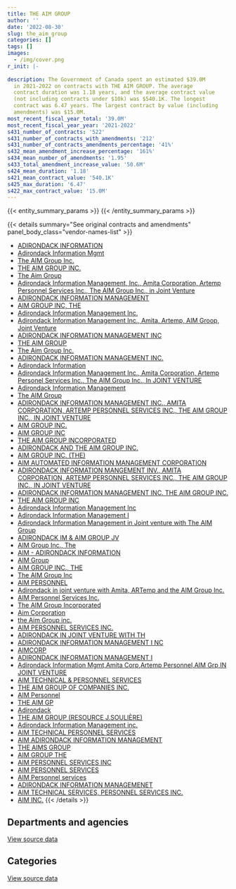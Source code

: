 ```yaml
---
title: THE AIM GROUP
author: ''
date: '2022-08-30'
slug: the_aim_group
categories: []
tags: []
images:
  - /img/cover.png
r_init: |-
  
description: The Government of Canada spent an estimated $39.0M
  in 2021-2022 on contracts with THE AIM GROUP. The average
  contract duration was 1.18 years, and the average contract value
  (not including contracts under $10k) was $540.1K. The longest
  contract was 6.47 years. The largest contract by value (including
  amendments) was $15.0M.
most_recent_fiscal_year_total: '39.0M'
most_recent_fiscal_year_year: '2021-2022'
s431_number_of_contracts: '522'
s431_number_of_contracts_with_amendments: '212'
s431_number_of_contracts_amendments_percentage: '41%'
s432_mean_amendment_increase_percentage: '161%'
s434_mean_number_of_amendments: '1.95'
s433_total_amendment_increase_value: '50.6M'
s424_mean_duration: '1.18'
s421_mean_contract_value: '540.1K'
s425_max_duration: '6.47'
s422_max_contract_value: '15.0M'
---
```


<script src="/rmarkdown-libs/htmlwidgets/htmlwidgets.js"></script>
<link href="/rmarkdown-libs/datatables-css/datatables-crosstalk.css" rel="stylesheet" />
<script src="/rmarkdown-libs/datatables-binding/datatables.js"></script>
<script src="/rmarkdown-libs/jquery/jquery-3.6.0.min.js"></script>
<link href="/rmarkdown-libs/dt-core-bootstrap/css/dataTables.bootstrap.min.css" rel="stylesheet" />
<link href="/rmarkdown-libs/dt-core-bootstrap/css/dataTables.bootstrap.extra.css" rel="stylesheet" />
<script src="/rmarkdown-libs/dt-core-bootstrap/js/jquery.dataTables.min.js"></script>
<script src="/rmarkdown-libs/dt-core-bootstrap/js/dataTables.bootstrap.min.js"></script>
<link href="/rmarkdown-libs/crosstalk/css/crosstalk.min.css" rel="stylesheet" />
<script src="/rmarkdown-libs/crosstalk/js/crosstalk.min.js"></script>
<script src="/rmarkdown-libs/htmlwidgets/htmlwidgets.js"></script>
<link href="/rmarkdown-libs/datatables-css/datatables-crosstalk.css" rel="stylesheet" />
<script src="/rmarkdown-libs/datatables-binding/datatables.js"></script>
<script src="/rmarkdown-libs/jquery/jquery-3.6.0.min.js"></script>
<link href="/rmarkdown-libs/dt-core-bootstrap/css/dataTables.bootstrap.min.css" rel="stylesheet" />
<link href="/rmarkdown-libs/dt-core-bootstrap/css/dataTables.bootstrap.extra.css" rel="stylesheet" />
<script src="/rmarkdown-libs/dt-core-bootstrap/js/jquery.dataTables.min.js"></script>
<script src="/rmarkdown-libs/dt-core-bootstrap/js/dataTables.bootstrap.min.js"></script>
<link href="/rmarkdown-libs/crosstalk/css/crosstalk.min.css" rel="stylesheet" />
<script src="/rmarkdown-libs/crosstalk/js/crosstalk.min.js"></script>

{{< entity_summary_params >}}
{{< /entity_summary_params >}}

{{< details summary="See original contracts and amendments" panel_body_class="vendor-names-list" >}}
- [ADIRONDACK INFORMATION](https://search.open.canada.ca/en/ct/?sort=contract_value_f%20desc&page=1&search_text=%22ADIRONDACK%20INFORMATION%22)
- [Adirondack Information Mgmt](https://search.open.canada.ca/en/ct/?sort=contract_value_f%20desc&page=1&search_text=%22Adirondack%20Information%20Mgmt%22)
- [The AIM Group Inc.](https://search.open.canada.ca/en/ct/?sort=contract_value_f%20desc&page=1&search_text=%22The%20AIM%20Group%20Inc.%22)
- [THE AIM GROUP INC.](https://search.open.canada.ca/en/ct/?sort=contract_value_f%20desc&page=1&search_text=%22THE%20AIM%20GROUP%20INC.%22)
- [The Aim Group](https://search.open.canada.ca/en/ct/?sort=contract_value_f%20desc&page=1&search_text=%22The%20Aim%20Group%22)
- [Adirondack Information Management, Inc., Amita Corporation, Artemp Personnel Services Inc., The AIM Group Inc., in Joint Venture](https://search.open.canada.ca/en/ct/?sort=contract_value_f%20desc&page=1&search_text=%22Adirondack%20Information%20Management%2c%20Inc.%2c%20Amita%20Corporation%2c%20Artemp%20Personnel%20Services%20Inc.%2c%20The%20AIM%20Group%20Inc.%2c%20in%20Joint%20Venture%22)
- [ADIRONDACK INFORMATION MANAGEMENT](https://search.open.canada.ca/en/ct/?sort=contract_value_f%20desc&page=1&search_text=%22ADIRONDACK%20INFORMATION%20MANAGEMENT%22)
- [AIM GROUP INC, THE](https://search.open.canada.ca/en/ct/?sort=contract_value_f%20desc&page=1&search_text=%22AIM%20GROUP%20INC%2c%20THE%22)
- [Adirondack Information Management Inc.](https://search.open.canada.ca/en/ct/?sort=contract_value_f%20desc&page=1&search_text=%22Adirondack%20Information%20Management%20Inc.%22)
- [Adirondack Information Management Inc., Amita, Artemp, AIM Groop, Joint Venture](https://search.open.canada.ca/en/ct/?sort=contract_value_f%20desc&page=1&search_text=%22Adirondack%20Information%20Management%20Inc.%2c%20Amita%2c%20Artemp%2c%20AIM%20Groop%2c%20Joint%20Venture%22)
- [ADIRONDACK INFORMATION MANAGEMENT INC](https://search.open.canada.ca/en/ct/?sort=contract_value_f%20desc&page=1&search_text=%22ADIRONDACK%20INFORMATION%20MANAGEMENT%20INC%22)
- [THE AIM GROUP](https://search.open.canada.ca/en/ct/?sort=contract_value_f%20desc&page=1&search_text=%22THE%20AIM%20GROUP%22)
- [The Aim Group Inc.](https://search.open.canada.ca/en/ct/?sort=contract_value_f%20desc&page=1&search_text=%22The%20Aim%20Group%20Inc.%22)
- [ADIRONDACK INFORMATION MANAGEMENT INC.](https://search.open.canada.ca/en/ct/?sort=contract_value_f%20desc&page=1&search_text=%22ADIRONDACK%20INFORMATION%20MANAGEMENT%20INC.%22)
- [Adirondack Information](https://search.open.canada.ca/en/ct/?sort=contract_value_f%20desc&page=1&search_text=%22Adirondack%20Information%22)
- [Adirondack Information Management Inc., Amita Corporation, Artemp Personel Services Inc., The AIM Group Inc., In JOINT VENTURE](https://search.open.canada.ca/en/ct/?sort=contract_value_f%20desc&page=1&search_text=%22Adirondack%20Information%20Management%20Inc.%2c%20Amita%20Corporation%2c%20Artemp%20Personel%20Services%20Inc.%2c%20The%20AIM%20Group%20Inc.%2c%20In%20JOINT%20VENTURE%22)
- [Adirondack Information Management](https://search.open.canada.ca/en/ct/?sort=contract_value_f%20desc&page=1&search_text=%22Adirondack%20Information%20Management%22)
- [The AIM Group](https://search.open.canada.ca/en/ct/?sort=contract_value_f%20desc&page=1&search_text=%22The%20AIM%20Group%22)
- [ADIRONDACK INFORMATION MANAGEMENT INC., AMITA CORPORATION, ARTEMP PERSONNEL SERVICES INC., THE AIM GROUP INC., IN JOINT VENTURE](https://search.open.canada.ca/en/ct/?sort=contract_value_f%20desc&page=1&search_text=%22ADIRONDACK%20INFORMATION%20MANAGEMENT%20INC.%2c%20AMITA%20CORPORATION%2c%20ARTEMP%20PERSONNEL%20SERVICES%20INC.%2c%20THE%20AIM%20GROUP%20INC.%2c%20IN%20JOINT%20VENTURE%22)
- [AIM GROUP INC.](https://search.open.canada.ca/en/ct/?sort=contract_value_f%20desc&page=1&search_text=%22AIM%20GROUP%20INC.%22)
- [AIM GROUP INC](https://search.open.canada.ca/en/ct/?sort=contract_value_f%20desc&page=1&search_text=%22AIM%20GROUP%20INC%22)
- [THE AIM GROUP INCORPORATED](https://search.open.canada.ca/en/ct/?sort=contract_value_f%20desc&page=1&search_text=%22THE%20AIM%20GROUP%20INCORPORATED%22)
- [ADIRONDACK AND THE AIM GROUP INC.](https://search.open.canada.ca/en/ct/?sort=contract_value_f%20desc&page=1&search_text=%22ADIRONDACK%20AND%20THE%20AIM%20GROUP%20INC.%22)
- [AIM GROUP INC. (THE)](https://search.open.canada.ca/en/ct/?sort=contract_value_f%20desc&page=1&search_text=%22AIM%20GROUP%20INC.%20%28THE%29%22)
- [AIM AUTOMATED INFORMATION MANAGEMENT CORPORATION](https://search.open.canada.ca/en/ct/?sort=contract_value_f%20desc&page=1&search_text=%22AIM%20AUTOMATED%20INFORMATION%20MANAGEMENT%20CORPORATION%22)
- [ADIRONDACK INFORMATION MANGEMENT INV., AMITA CORPORATION, ARTEMP PERSONNEL SERVICES INC., THE AIM GROUP INC., IN JOINT VENTURE](https://search.open.canada.ca/en/ct/?sort=contract_value_f%20desc&page=1&search_text=%22ADIRONDACK%20INFORMATION%20MANGEMENT%20INV.%2c%20AMITA%20CORPORATION%2c%20ARTEMP%20PERSONNEL%20SERVICES%20INC.%2c%20THE%20AIM%20GROUP%20INC.%2c%20IN%20JOINT%20VENTURE%22)
- [ADIRONDACK INFORMATION MANAGEMENT INC. THE AIM GROUP INC.](https://search.open.canada.ca/en/ct/?sort=contract_value_f%20desc&page=1&search_text=%22ADIRONDACK%20INFORMATION%20MANAGEMENT%20INC.%20THE%20AIM%20GROUP%20INC.%22)
- [THE AIM GROUP INC](https://search.open.canada.ca/en/ct/?sort=contract_value_f%20desc&page=1&search_text=%22THE%20AIM%20GROUP%20INC%22)
- [Adirondack Information Management Inc](https://search.open.canada.ca/en/ct/?sort=contract_value_f%20desc&page=1&search_text=%22Adirondack%20Information%20Management%20Inc%22)
- [Adirondack Information Management I](https://search.open.canada.ca/en/ct/?sort=contract_value_f%20desc&page=1&search_text=%22Adirondack%20Information%20Management%20I%22)
- [Adirondack Information Management in Joint venture with The AIM Group](https://search.open.canada.ca/en/ct/?sort=contract_value_f%20desc&page=1&search_text=%22Adirondack%20Information%20Management%20in%20Joint%20venture%20with%20The%20AIM%20Group%22)
- [ADIRONDACK IM & AIM GROUP JV](https://search.open.canada.ca/en/ct/?sort=contract_value_f%20desc&page=1&search_text=%22ADIRONDACK%20IM%20%26%20AIM%20GROUP%20JV%22)
- [AIM Group Inc., The](https://search.open.canada.ca/en/ct/?sort=contract_value_f%20desc&page=1&search_text=%22AIM%20Group%20Inc.%2c%20The%22)
- [AIM - ADIRONDACK INFORMATION](https://search.open.canada.ca/en/ct/?sort=contract_value_f%20desc&page=1&search_text=%22AIM%20-%20ADIRONDACK%20INFORMATION%22)
- [AIM Group](https://search.open.canada.ca/en/ct/?sort=contract_value_f%20desc&page=1&search_text=%22AIM%20Group%22)
- [AIM GROUP INC., THE](https://search.open.canada.ca/en/ct/?sort=contract_value_f%20desc&page=1&search_text=%22AIM%20GROUP%20INC.%2c%20THE%22)
- [The AIM Group Inc](https://search.open.canada.ca/en/ct/?sort=contract_value_f%20desc&page=1&search_text=%22The%20AIM%20Group%20Inc%22)
- [AIM PERSONNEL](https://search.open.canada.ca/en/ct/?sort=contract_value_f%20desc&page=1&search_text=%22AIM%20PERSONNEL%22)
- [Adirondack in joint venture with Amita, ARTemp and the AIM Group Inc.](https://search.open.canada.ca/en/ct/?sort=contract_value_f%20desc&page=1&search_text=%22Adirondack%20in%20joint%20venture%20with%20Amita%2c%20ARTemp%20and%20the%20AIM%20Group%20Inc.%22)
- [AIM Personnel Services Inc.](https://search.open.canada.ca/en/ct/?sort=contract_value_f%20desc&page=1&search_text=%22AIM%20Personnel%20Services%20Inc.%22)
- [The AIM Group Incorporated](https://search.open.canada.ca/en/ct/?sort=contract_value_f%20desc&page=1&search_text=%22The%20AIM%20Group%20Incorporated%22)
- [Aim Corporation](https://search.open.canada.ca/en/ct/?sort=contract_value_f%20desc&page=1&search_text=%22Aim%20Corporation%22)
- [the Aim Group inc.](https://search.open.canada.ca/en/ct/?sort=contract_value_f%20desc&page=1&search_text=%22the%20Aim%20Group%20inc.%22)
- [AIM PERSONNEL SERVICES INC.](https://search.open.canada.ca/en/ct/?sort=contract_value_f%20desc&page=1&search_text=%22AIM%20PERSONNEL%20SERVICES%20INC.%22)
- [ADIRONDACK IN JOINT VENTURE WITH TH](https://search.open.canada.ca/en/ct/?sort=contract_value_f%20desc&page=1&search_text=%22ADIRONDACK%20IN%20JOINT%20VENTURE%20WITH%20TH%22)
- [ADIRONDACK INFORMATION MANAGEMENT I NC](https://search.open.canada.ca/en/ct/?sort=contract_value_f%20desc&page=1&search_text=%22ADIRONDACK%20INFORMATION%20MANAGEMENT%20I%20NC%22)
- [AIMCORP](https://search.open.canada.ca/en/ct/?sort=contract_value_f%20desc&page=1&search_text=%22AIMCORP%22)
- [ADIRONDACK INFORMATION MANAGEMENT I](https://search.open.canada.ca/en/ct/?sort=contract_value_f%20desc&page=1&search_text=%22ADIRONDACK%20INFORMATION%20MANAGEMENT%20I%22)
- [Adirondack Information Mgmt,Amita Corp,Artemp Personnel,AIM Grp,IN JOINT VENTURE](https://search.open.canada.ca/en/ct/?sort=contract_value_f%20desc&page=1&search_text=%22Adirondack%20Information%20Mgmt%2cAmita%20Corp%2cArtemp%20Personnel%2cAIM%20Grp%2cIN%20JOINT%20VENTURE%22)
- [AIM TECHNICAL & PERSONNEL SERVICES](https://search.open.canada.ca/en/ct/?sort=contract_value_f%20desc&page=1&search_text=%22AIM%20TECHNICAL%20%26%20PERSONNEL%20SERVICES%22)
- [THE AIM GROUP OF COMPANIES INC.](https://search.open.canada.ca/en/ct/?sort=contract_value_f%20desc&page=1&search_text=%22THE%20AIM%20GROUP%20OF%20COMPANIES%20INC.%22)
- [AIM Personnel](https://search.open.canada.ca/en/ct/?sort=contract_value_f%20desc&page=1&search_text=%22AIM%20Personnel%22)
- [THE AIM GP](https://search.open.canada.ca/en/ct/?sort=contract_value_f%20desc&page=1&search_text=%22THE%20AIM%20GP%22)
- [Adirondack](https://search.open.canada.ca/en/ct/?sort=contract_value_f%20desc&page=1&search_text=%22Adirondack%22)
- [THE AIM GROUP (RESOURCE J.SOULIÈRE)](https://search.open.canada.ca/en/ct/?sort=contract_value_f%20desc&page=1&search_text=%22THE%20AIM%20GROUP%20%28RESOURCE%20J.SOULI%c3%88RE%29%22)
- [Adirondack Information Management inc.](https://search.open.canada.ca/en/ct/?sort=contract_value_f%20desc&page=1&search_text=%22Adirondack%20Information%20Management%20inc.%22)
- [AIM TECHNICAL PERSONNEL SERVICES](https://search.open.canada.ca/en/ct/?sort=contract_value_f%20desc&page=1&search_text=%22AIM%20TECHNICAL%20%20%20PERSONNEL%20SERVICES%22)
- [AIM ADIRONDACK INFORMATION MANAGEMENT](https://search.open.canada.ca/en/ct/?sort=contract_value_f%20desc&page=1&search_text=%22AIM%20ADIRONDACK%20INFORMATION%20MANAGEMENT%22)
- [THE AIMS GROUP](https://search.open.canada.ca/en/ct/?sort=contract_value_f%20desc&page=1&search_text=%22THE%20AIMS%20GROUP%22)
- [AIM GROUP THE](https://search.open.canada.ca/en/ct/?sort=contract_value_f%20desc&page=1&search_text=%22AIM%20GROUP%20THE%22)
- [AIM PERSONNEL SERVICES INC](https://search.open.canada.ca/en/ct/?sort=contract_value_f%20desc&page=1&search_text=%22AIM%20PERSONNEL%20SERVICES%20INC%22)
- [AIM PERSONNEL SERVICES](https://search.open.canada.ca/en/ct/?sort=contract_value_f%20desc&page=1&search_text=%22AIM%20PERSONNEL%20SERVICES%22)
- [AIM Personnel services](https://search.open.canada.ca/en/ct/?sort=contract_value_f%20desc&page=1&search_text=%22AIM%20Personnel%20services%22)
- [ADIRONDACK INFORMATION MANAGEMENET](https://search.open.canada.ca/en/ct/?sort=contract_value_f%20desc&page=1&search_text=%22ADIRONDACK%20INFORMATION%20MANAGEMENET%22)
- [AIM TECHNICAL SERVICES, PERSONNEL SERVICES INC.](https://search.open.canada.ca/en/ct/?sort=contract_value_f%20desc&page=1&search_text=%22AIM%20TECHNICAL%20SERVICES%2c%20PERSONNEL%20SERVICES%20INC.%22)
- [AIM INC.](https://search.open.canada.ca/en/ct/?sort=contract_value_f%20desc&page=1&search_text=%22AIM%20INC.%22)
{{< /details >}}

## Departments and agencies

<div id="htmlwidget-1" style="width:100%;height:auto;" class="datatables html-widget"></div>
<script type="application/json" data-for="htmlwidget-1">{"x":{"style":"bootstrap","filter":"none","vertical":false,"data":[["<a href=\"/departments/aandc-aadnc/\">Crown-Indigenous Relations and Northern Affairs Canada<\/a>","<a href=\"/departments/atssc-scdata/\">Administrative Tribunals Support Service of Canada<\/a>","<a href=\"/departments/cas-satj/\">Courts Administration Service<\/a>","<a href=\"/departments/casdo-ocena/\">Accessibility Standards Canada<\/a>","<a href=\"/departments/cbsa-asfc/\">Canada Border Services Agency<\/a>","<a href=\"/departments/cfia-acia/\">Canadian Food Inspection Agency<\/a>","<a href=\"/departments/chrc-ccdp/\">Canadian Human Rights Commission<\/a>","<a href=\"/departments/cic/\">Immigration, Refugees and Citizenship Canada<\/a>","<a href=\"/departments/cics-scic/\">Canadian Intergovernmental Conference Secretariat<\/a>","<a href=\"/departments/csa-asc/\">Canadian Space Agency<\/a>","<a href=\"/departments/dfatd-maecd/\">Global Affairs Canada<\/a>","<a href=\"/departments/dfo-mpo/\">Fisheries and Oceans Canada<\/a>","<a href=\"/departments/dnd-mdn/\">National Defence<\/a>","<a href=\"/departments/ec/\">Environment and Climate Change Canada<\/a>","<a href=\"/departments/elections/\">Elections Canada<\/a>","<a href=\"/departments/esdc-edsc/\">Employment and Social Development Canada<\/a>","<a href=\"/departments/fcac-acfc/\">Financial Consumer Agency of Canada<\/a>","<a href=\"/departments/fintrac-canafe/\">Financial Transactions and Reports Analysis Centre of Canada<\/a>","<a href=\"/departments/hc-sc/\">Health Canada<\/a>","<a href=\"/departments/ic/\">Innovation, Science and Economic Development Canada<\/a>","<a href=\"/departments/iic-iac/\">Invest in Canada<\/a>","<a href=\"/departments/infc/\">Infrastructure Canada<\/a>","<a href=\"/departments/irb-cisr/\">Immigration and Refugee Board of Canada<\/a>","<a href=\"/departments/isc-sac/\">Indigenous Services Canada<\/a>","<a href=\"/departments/jus/\">Department of Justice Canada<\/a>","<a href=\"/departments/lac-bac/\">Library and Archives Canada<\/a>","<a href=\"/departments/nrc-cnrc/\">National Research Council Canada<\/a>","<a href=\"/departments/nrcan-rncan/\">Natural Resources Canada<\/a>","<a href=\"/departments/nserc-crsng/\">Natural Sciences and Engineering Research Council of Canada<\/a>","<a href=\"/departments/oag-bvg/\">Office of the Auditor General of Canada<\/a>","<a href=\"/departments/ocl-cal/\">Office of the Commissioner of Lobbying of Canada<\/a>","<a href=\"/departments/oic-ci/\">Office of the Information Commissioner of Canada<\/a>","<a href=\"/departments/opc-cpvp/\">Office of the Privacy Commissioner of Canada<\/a>","<a href=\"/departments/osfi-bsif/\">Office of the Superintendent of Financial Institutions Canada<\/a>","<a href=\"/departments/osgg-bsgg/\">Office of the Secretary to the Governor General<\/a>","<a href=\"/departments/pc/\">Parks Canada<\/a>","<a href=\"/departments/phac-aspc/\">Public Health Agency of Canada<\/a>","<a href=\"/departments/pmprb-cepmb/\">Patented Medicine Prices Review Board Canada<\/a>","<a href=\"/departments/ps-sp/\">Public Safety Canada<\/a>","<a href=\"/departments/psc-cfp/\">Public Service Commission of Canada<\/a>","<a href=\"/departments/pwgsc-tpsgc/\">Public Services and Procurement Canada<\/a>","<a href=\"/departments/rcmp-grc/\">Royal Canadian Mounted Police<\/a>","<a href=\"/departments/ssc-spc/\">Shared Services Canada<\/a>","<a href=\"/departments/statcan/\">Statistics Canada<\/a>","<a href=\"/departments/swc-cfc/\">Status of Women Canada<\/a>","<a href=\"/departments/tbs-sct/\">Treasury Board of Canada Secretariat<\/a>","<a href=\"/departments/tc/\">Transport Canada<\/a>","<a href=\"/departments/wage/\">Department for Women and Gender Equality<\/a>"],[161749.37,null,null,null,244191,861220.45,18193,190550.87,null,70463.98,4063420.34,47464.93,725414.95,null,18347.74,171675,null,null,2507946.54,1498840.33,null,99076.21,null,25879.12,357665.6,36340.75,88414.23,146437.01,null,null,null,78530.31,236963.56,27147.37,5379.31,null,429038.89,12070.75,342248.75,null,2884568.97,null,1761347.69,678000,163528.94,984580.77,null,null],[132986.27,624306.3,null,null,null,380176.21,null,30215.03,null,null,4623230.78,514145.07,548082.21,105194.03,null,null,706536.98,99440,2894138.19,2142480.16,null,126444.5,101700,103194.69,261579.08,null,62714.19,218964.6,106835.85,17865.3,10463.45,null,2514016.42,2746.87,72919.53,null,42291.09,12789.25,95707.92,39776,2865720.37,null,1611819.65,218994,null,914052.23,null,null],[266979.53,3554873.02,null,13814.96,837875.38,267435.06,99767.7,132873.32,null,null,3488557.02,470546.87,832734.65,300119.75,89324.91,80549.69,1409048.05,59664,1712957.62,2785544.71,null,165733.33,null,12710.34,250848.68,null,111389.77,55246.54,175076.56,20667.7,47533.8,388902.54,2782611.86,null,null,null,1101833.91,null,329940.48,null,995835.76,null,2069697.16,105655,null,1102103,null,13813.38],[216307.24,3409654.93,56500,64932.25,4914539.36,284032.04,14128.77,968499.68,138848.75,null,2691930.73,246747.14,1032664.88,96394.9,103833.09,557484.56,2894361.5,null,1923723.26,3126898.51,243354.16,290733.33,95044.3,42050.91,292355.84,null,57164.47,48732.76,185094,null,39154.5,388902.54,2257128.57,null,29695.24,25150.78,null,null,null,null,1024639.94,179205.32,5848501.73,3683800,null,1477235.38,15208.62,78755.87]],"container":"<table class=\"table table-striped table-hover row-border order-column display\">\n  <thead>\n    <tr>\n      <th>Department<\/th>\n      <th>2018-2019<\/th>\n      <th>2019-2020<\/th>\n      <th>2020-2021<\/th>\n      <th>2021-2022<\/th>\n    <\/tr>\n  <\/thead>\n<\/table>","options":{"order":[[4,"desc"]],"pageLength":10,"autoWidth":true,"columnDefs":[{"targets":1,"render":"function(data, type, row, meta) {\n    return type !== 'display' ? data : DTWidget.formatCurrency(data, \"$\", 2, 3, \",\", \".\", true, null);\n  }"},{"targets":2,"render":"function(data, type, row, meta) {\n    return type !== 'display' ? data : DTWidget.formatCurrency(data, \"$\", 2, 3, \",\", \".\", true, null);\n  }"},{"targets":3,"render":"function(data, type, row, meta) {\n    return type !== 'display' ? data : DTWidget.formatCurrency(data, \"$\", 2, 3, \",\", \".\", true, null);\n  }"},{"targets":4,"render":"function(data, type, row, meta) {\n    return type !== 'display' ? data : DTWidget.formatCurrency(data, \"$\", 2, 3, \",\", \".\", true, null);\n  }"},{"width":"16%","targets":[1,2,3,4]},{"className":"dt-right","targets":[1,2,3,4]}],"orderClasses":false}},"evals":["options.columnDefs.0.render","options.columnDefs.1.render","options.columnDefs.2.render","options.columnDefs.3.render"],"jsHooks":[]}</script>
<p class="text-right">
<a href="https://github.com/GoC-Spending/contracts-data/tree/main/data/out/vendors/the_aim_group/summary_by_fiscal_year_by_department.csv" class="source-data-link btn btn-link">View source data</a>
</p>

## Categories

<div id="htmlwidget-2" style="width:100%;height:auto;" class="datatables html-widget"></div>
<script type="application/json" data-for="htmlwidget-2">{"x":{"style":"bootstrap","filter":"none","vertical":false,"data":[["<a href=\"/categories/other/\">(Other)<\/a>","<a href=\"/categories/facilities_and_construction/\">Facilities and construction<\/a>","<a href=\"/categories/office_management/\">Office management<\/a>","<a href=\"/categories/professional_services/\">Professional services<\/a>","<a href=\"/categories/information_technology/\">Information technology<\/a>","<a href=\"/categories/transportation_and_logistics/\">Transportation and logistics<\/a>","<a href=\"/categories/industrial_products_and_services/\">Industrial products and services<\/a>","<a href=\"/categories/human_capital/\">Human capital<\/a>"],[null,1863563.82,25428.5,9853742.71,7170961.67,null,23000,null],[23255.4,1967096.01,null,8816736.02,11360231.5,null,null,34207.3],[816072.06,486.7,40923.39,9885770.52,15329109.79,0,null,59903.59],[2783797.2,null,52227.4,11179472.83,24899300.36,null,null,128592.06]],"container":"<table class=\"table table-striped table-hover row-border order-column display\">\n  <thead>\n    <tr>\n      <th>Category<\/th>\n      <th>2018-2019<\/th>\n      <th>2019-2020<\/th>\n      <th>2020-2021<\/th>\n      <th>2021-2022<\/th>\n    <\/tr>\n  <\/thead>\n<\/table>","options":{"order":[[4,"desc"]],"dom":"t","pageLength":30,"autoWidth":true,"columnDefs":[{"targets":1,"render":"function(data, type, row, meta) {\n    return type !== 'display' ? data : DTWidget.formatCurrency(data, \"$\", 2, 3, \",\", \".\", true, null);\n  }"},{"targets":2,"render":"function(data, type, row, meta) {\n    return type !== 'display' ? data : DTWidget.formatCurrency(data, \"$\", 2, 3, \",\", \".\", true, null);\n  }"},{"targets":3,"render":"function(data, type, row, meta) {\n    return type !== 'display' ? data : DTWidget.formatCurrency(data, \"$\", 2, 3, \",\", \".\", true, null);\n  }"},{"targets":4,"render":"function(data, type, row, meta) {\n    return type !== 'display' ? data : DTWidget.formatCurrency(data, \"$\", 2, 3, \",\", \".\", true, null);\n  }"},{"width":"16%","targets":[1,2,3,4]},{"className":"dt-right","targets":[1,2,3,4]}],"orderClasses":false,"lengthMenu":[10,25,30,50,100]}},"evals":["options.columnDefs.0.render","options.columnDefs.1.render","options.columnDefs.2.render","options.columnDefs.3.render"],"jsHooks":[]}</script>
<p class="text-right">
<a href="https://github.com/GoC-Spending/contracts-data/tree/main/data/out/vendors/the_aim_group/summary_by_fiscal_year_by_category.csv" class="source-data-link btn btn-link">View source data</a>
</p>
